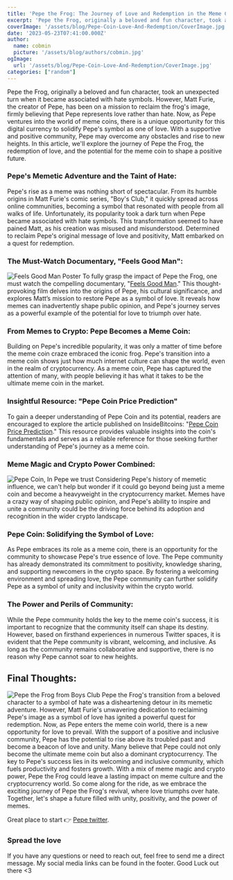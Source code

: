 ```yaml
---
title: 'Pepe the Frog: The Journey of Love and Redemption in the Meme Coin Revolution'
excerpt: 'Pepe the Frog, originally a beloved and fun character, took an unexpected turn when it became associated with hate symbols. However, Matt Furie, the creator of Pepe, has been on a mission to reclaim...'
coverImage: '/assets/blog/Pepe-Coin-Love-And-Redemption/CoverImage.jpg'
date: '2023-05-23T07:41:00.000Z'
author:
  name: cobmin
  picture: '/assets/blog/authors/cobmin.jpg'
ogImage:
  url: '/assets/blog/Pepe-Coin-Love-And-Redemption/CoverImage.jpg'
categories: ["random"]
---
```


Pepe the Frog, originally a beloved and fun character, took an unexpected turn when it became associated with hate symbols. However, Matt Furie, the creator of Pepe, has been on a mission to reclaim the frog's image, firmly believing that Pepe represents love rather than hate. Now, as Pepe ventures into the world of meme coins, there is a unique opportunity for this digital currency to solidify Pepe's symbol as one of love. With a supportive and positive community, Pepe may overcome any obstacles and rise to new heights. In this article, we'll explore the journey of Pepe the Frog, the redemption of love, and the potential for the meme coin to shape a positive future.

### Pepe's Memetic Adventure and the Taint of Hate:

Pepe's rise as a meme was nothing short of spectacular. From its humble origins in Matt Furie's comic series, "Boy's Club," it quickly spread across online communities, becoming a symbol that resonated with people from all walks of life. Unfortunately, its popularity took a dark turn when Pepe became associated with hate symbols. This transformation seemed to have pained Matt, as his creation was misused and misunderstood. Determined to reclaim Pepe's original message of love and positivity, Matt embarked on a quest for redemption.

### The Must-Watch Documentary, "Feels Good Man":
![Feels Good Man Poster](/assets/blog/Pepe-Coin-Love-And-Redemption/FeelGoodMan.jpg)
To fully grasp the impact of Pepe the Frog, one must watch the compelling documentary, "[Feels Good Man](https://www.vudu.com/content/movies/details/Feels-Good-Man/1472833)." This thought-provoking film delves into the origins of Pepe, his cultural significance, and explores Matt’s mission to restore Pepe as a symbol of love. It reveals how memes can inadvertently shape public opinion, and Pepe's journey serves as a powerful example of the potential for love to triumph over hate.

### From Memes to Crypto: Pepe Becomes a Meme Coin:

Building on Pepe's incredible popularity, it was only a matter of time before the meme coin craze embraced the iconic frog. Pepe's transition into a meme coin shows just how much internet culture can shape the world, even in the realm of cryptocurrency. As a meme coin, Pepe has captured the attention of many, with people believing it has what it takes to be the ultimate meme coin in the market.

### Insightful Resource: "Pepe Coin Price Prediction"

To gain a deeper understanding of Pepe Coin and its potential, readers are encouraged to explore the article published on InsideBitcoins: "[Pepe Coin Price Prediction](https://insidebitcoins.com/cryptocurrency-price/pepe-coin-price-prediction)." This resource provides valuable insights into the coin's fundamentals and serves as a reliable reference for those seeking further understanding of Pepe's journey as a meme coin. 

### Meme Magic and Crypto Power Combined:
![Pepe Coin, In Pepe we trust](/assets/blog/Pepe-Coin-Love-And-Redemption/PepeCoin.jpg)
Considering Pepe's history of memetic influence, we can't help but wonder if it could go beyond being just a meme coin and become a heavyweight in the cryptocurrency market. Memes have a crazy way of shaping public opinion, and Pepe's ability to inspire and unite a community could be the driving force behind its adoption and recognition in the wider crypto landscape.

### Pepe Coin: Solidifying the Symbol of Love:

As Pepe embraces its role as a meme coin, there is an opportunity for the community to showcase Pepe's true essence of love. The Pepe community has already demonstrated its commitment to positivity, knowledge sharing, and supporting newcomers in the crypto space. By fostering a welcoming environment and spreading love, the Pepe community can further solidify Pepe as a symbol of unity and inclusivity within the crypto world.

### The Power and Perils of Community:

While the Pepe community holds the key to the meme coin's success, it is important to recognize that the community itself can shape its destiny. However, based on firsthand experiences in numerous Twitter spaces, it is evident that the Pepe community is vibrant, welcoming, and inclusive. As long as the community remains collaborative and supportive, there is no reason why Pepe cannot soar to new heights.

## Final Thoughts:
![Pepe the Frog from Boys Club](/assets/blog/Pepe-Coin-Love-And-Redemption/BoysClub.jpg)
Pepe the Frog's transition from a beloved character to a symbol of hate was a disheartening detour in its memetic adventure. However, Matt Furie's unwavering dedication to reclaiming Pepe's image as a symbol of love has ignited a powerful quest for redemption. Now, as Pepe enters the meme coin world, there is a new opportunity for love to prevail. With the support of a positive and inclusive community, Pepe has the potential to rise above its troubled past and become a beacon of love and unity. Many believe that Pepe could not only become the ultimate meme coin but also a dominant cryptocurrency. The key to Pepe's success lies in its welcoming and inclusive community, which fuels productivity and fosters growth. With a mix of meme magic and crypto power, Pepe the Frog could leave a lasting impact on meme culture and the cryptocurrency world. So come along for the ride, as we embrace the exciting journey of Pepe the Frog's  revival, where love triumphs over hate. Together, let's shape a future filled with unity, positivity, and the power of memes. 

Great place to start 👉 [Pepe twitter](https://twitter.com/pepecoineth).

### Spread the love

If you have any questions or need to reach out, feel free to send me a direct message. My social media links can be found in the footer. Good Luck out there <3 
